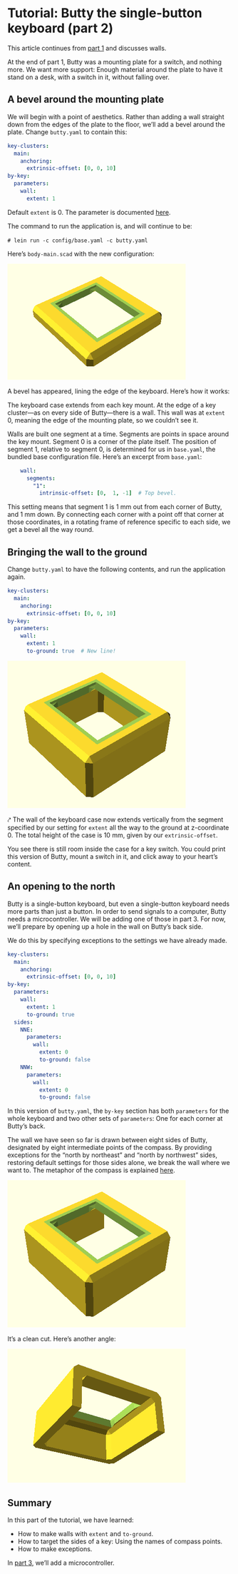 <!--This document was generated. Edit the source files under “resources/butty”, not this file.-->
# Tutorial: Butty the single-button keyboard (part 2)

This article continues from [part 1](tutorial-1a.md) and discusses walls.

At the end of part 1, Butty was a mounting plate for a switch, and nothing
more. We want more support: Enough material around the plate to have it stand
on a desk, with a switch in it, without falling over.

## A bevel around the mounting plate

We will begin with a point of aesthetics. Rather than adding a wall straight
down from the edges of the plate to the floor, we’ll add a bevel around the
plate. Change `butty.yaml` to contain this:

```yaml
key-clusters:
  main:
    anchoring:
      extrinsic-offset: [0, 0, 10]
by-key:
  parameters:
    wall:
      extent: 1
```

Default `extent` is 0. The parameter is documented [here](options-nested.md).

The command to run the application is, and will continue to be:

`# lein run -c config/base.yaml -c butty.yaml`

Here’s `body-main.scad` with the new configuration:

![Mounting plate bevel](img/butty/bevel.png)

A bevel has appeared, lining the edge of the keyboard. Here’s how it works:

The keyboard case extends from each key mount. At the edge of a key cluster—as
on every side of Butty—there is a wall. This wall was at `extent` 0, meaning
the edge of the mounting plate, so we couldn’t see it.

Walls are built one segment at a time. Segments are points in space around the
key mount. Segment 0 is a corner of the plate itself. The position of segment
1, relative to segment 0, is determined for us in `base.yaml`, the bundled base
configuration file.  Here’s an excerpt from `base.yaml`:

```yaml
    wall:
      segments:
        "1":
          intrinsic-offset: [0,  1, -1]  # Top bevel.
```

This setting means that segment 1 is 1 mm out from each corner of Butty, and 1
mm down. By connecting each corner with a point off that corner at those
coordinates, in a rotating frame of reference specific to each side, we get a
bevel all the way round.

## Bringing the wall to the ground

Change `butty.yaml` to have the following contents, and run the application
again.

```yaml
key-clusters:
  main:
    anchoring:
      extrinsic-offset: [0, 0, 10]
by-key:
  parameters:
    wall:
      extent: 1
      to-ground: true  # New line!
```

![Wall to ground](img/butty/to-ground.png)

⤤ The wall of the keyboard case now extends vertically from the segment
specified by our setting for `extent` all the way to the ground at z-coordinate
0. The total height of the case is 10 mm, given by our `extrinsic-offset`.

You see there is still room inside the case for a key switch. You could print
this version of Butty, mount a switch in it, and click away to your heart’s
content.

## An opening to the north

Butty is a single-button keyboard, but even a single-button keyboard needs more
parts than just a button. In order to send signals to a computer, Butty needs a
microcontroller. We will be adding one of those in part 3. For now, we’ll
prepare by opening up a hole in the wall on Butty’s back side.

We do this by specifying exceptions to the settings we have already made.

```yaml
key-clusters:
  main:
    anchoring:
      extrinsic-offset: [0, 0, 10]
by-key:
  parameters:
    wall:
      extent: 1
      to-ground: true
  sides:
    NNE:
      parameters:
        wall:
          extent: 0
          to-ground: false
    NNW:
      parameters:
        wall:
          extent: 0
          to-ground: false
```

In this version of `butty.yaml`, the `by-key` section has both `parameters` for
the whole keyboard and two other sets of `parameters`: One for each corner at
Butty’s back.

The wall we have seen so far is drawn between eight sides of Butty, designated
by eight intermediate points of the compass. By providing exceptions for the
“north by northeast” and “north by northwest” sides, restoring default settings
for those sides alone, we break the wall where we want to. The metaphor of the
compass is explained [here](configuration.md).

![Open back, oblique view from the front](img/butty/open-back-front.png)

It’s a clean cut. Here’s another angle:

![Open back, view from the back](img/butty/open-back-rear.png)

## Summary

In this part of the tutorial, we have learned:

* How to make walls with `extent` and `to-ground`.
* How to target the sides of a key: Using the names of compass points.
* How to make exceptions.

In [part 3](tutorial-1c.md), we’ll add a microcontroller.
